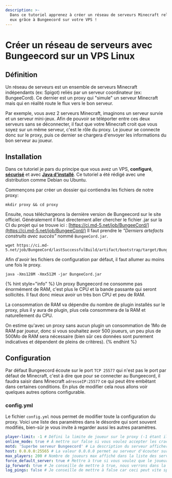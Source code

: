 ```yaml
---
description: >-
  Dans ce tutoriel apprenez à créer un réseau de serveurs Minecraft reliés entre
  eux grâce à Bungeecord sur votre VPS !
---
```


# Créer un réseau de serveurs avec Bungeecord sur un VPS Linux

## Définition

Un réseau de serveurs est un ensemble de serveurs Minecraft indépendants \(ex: Spigot\) reliés par un serveur coordinateur \(ex: BungeeCord\). Ce dernier est un proxy qui "simule" un serveur Minecraft mais qui en réalité route le flux vers le bon serveur.

Par exemple, vous avez 2 serveurs Minecraft, imaginons un serveur survie et un serveur mini-jeux. Afin de pouvoir se téléporter entre ces deux serveurs sans se déconnecter, il faut que votre Minecraft croit que vous soyez sur un même serveur, c'est le rôle du proxy. Le joueur se connecte donc sur le proxy, puis ce dernier se chargera d'envoyer les informations du bon serveur au joueur.

## Installation

Dans ce tutoriel je pars du principe que vous avez un VPS, **configuré**, [**sécurisé**](https://docs.idelya-network.fr/vps/securiser-son-vps-linux) et avec [**Java d'installé**](https://docs.idelya-network.fr/vps/installer-java-sur-son-vps). Ce tutoriel a été rédigé avec une distribution comme Debian ou Ubuntu.

Commençons par créer un dossier qui contiendra les fichiers de notre proxy:

```text
mkdir proxy && cd proxy
```

Ensuite, nous téléchargeons la dernière version de Bungeecord sur le site officiel. Généralement il faut directement aller chercher le fichier .jar sur la CI du projet qui se trouve ici : [https://ci.md-5.net/job/BungeeCord/](https://ci.md-5.net/job/BungeeCord/) Il faut prendre le _"Derniers artefacts construits avec succès"_ nommé `BungeeCord.jar`.

```text
wget https://ci.md-5.net/job/BungeeCord/lastSuccessfulBuild/artifact/bootstrap/target/BungeeCord.jar
```

Afin d'avoir les fichiers de configuration par défaut, il faut allumer au moins une fois le proxy.

```text
java -Xms128M -Xmx512M -jar BungeeCord.jar
```

{% hint style="info" %}
Un proxy Bungeecord ne consomme pas énormément de RAM, c'est plus le CPU et la bande passante qui seront sollicités. Il faut donc mieux avoir un très bon CPU et peu de RAM. 

La consommation de RAM va dépendre du nombre de plugin installés sur le proxy, plus il y aura de plugin, plus cela consommera de la RAM et naturellement du CPU. 

On estime qu'avec un proxy sans aucun plugin un consommation de 1Mo de RAM par joueur, donc si vous souhaitez avoir 500 joueurs, un peu plus de 500Mo de RAM sera nécessaire \(bien sûr ces données sont purement indicatives et dépendent de pleins de critères\).
{% endhint %}

## Configuration

Par défaut Bungeecord écoute sur le port `TCP 25577` qui n'est pas le port par défaut de Minecraft, c'est à dire que pour se connecter au Bungeecord, il faudra saisir dans Minecraft `adresseIP:25577` ce qui peut être embêtant dans certaines conditions. En plus de modifier cela nous allons voir quelques autres options configurable.

### config.yml

Le fichier `config.yml` nous permet de modifier toute la configuration du proxy. Voici une liste des paramètres dans le désordre qui sont souvent modifiés, bien-sûr je vous invite à regarder aussi les autres paramètres.

```yaml
player-limit: -1 # Défini la limite de joueur sur le proxy (-1 étant illimité)
online_mode: true # À mettre sur false si vous voulez accepter les cracks
motd: 'Superbe serveur Bungeecord' # La description du serveur afficher dans la liste des serveurs Minecraft (outil pour en générer un facilement: https://mctools.org/motd-creator)
host: 0.0.0.0:25565 # La valeur 0.0.0.0 permet au serveur d'écouter sur toutes les IP (conseillé), la partie après les deux points est le port d'écoute (ici 25565 étant celui de Minecraft par défaut)
max_players: 200 # Nombre de joueurs max affiché dans la liste des serveurs Minecraft (mais n'est pas la limite réel, pour cela voir le paramètre player-limit)
force_default_server: true # Mettre à true si vous voulez que le joueur soit redirigé à la connexion vers le premier serveur disponible défini dans priorities
ip_forward: true # Je conseille de mettre à true, nous verrons dans la suite à quoi ça sert
log_pings: false # Je conseille de mettre à false car ceci peut vite spam la console
```



